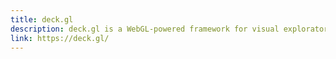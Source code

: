 ```yaml
---
title: deck.gl
description: deck.gl is a WebGL-powered framework for visual exploratory data analysis of large datasets.
link: https://deck.gl/
---
```

